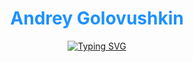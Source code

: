 <div align="center">
  
# <a href="https://github.com/Frenky19" style="color: #1e90ff; text-decoration: none">Andrey Golovushkin</a>

[![Typing SVG](https://readme-typing-svg.demolab.com?font=Fira+Code&pause=1000&width=100%&size=24&color=1E90FF&center=true&vCenter=true&lines=Welcome+to+my+profile!;Studying+backend+python;20+years+of+promting+expirience%3A\))](https://git.io/typing-svg)

</div>




